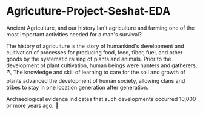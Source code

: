 # Agricuture-Project-Seshat-EDA

Ancient Agriculture, and our history
Isn't agriculture and farming one of the most important activities needed for a man's survival?

The history of agriculture is the story of humankind's development and cultivation of processes for producing food, feed, fiber, fuel, and other goods by the systematic raising of plants and animals. Prior to the development of plant cultivation, human beings were hunters and gatherers.🪓 The knowledge and skill of learning to care for the soil and growth of plants advanced the development of human society, allowing clans and tribes to stay in one location generation after generation.

Archaeological evidence indicates that such developments occurred 10,000 or more years ago. 🌾
